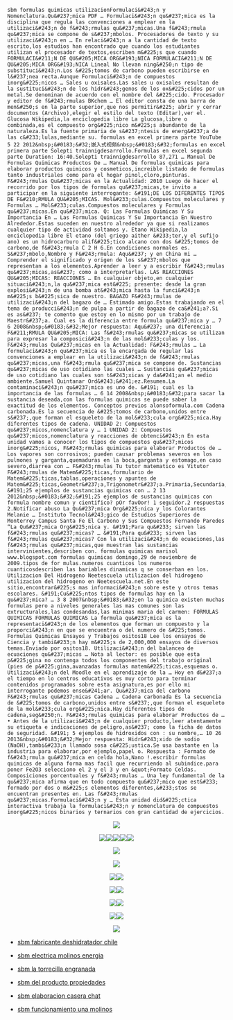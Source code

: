 
```
sbm formulas quimicas utilizacionFormulaci&#243;n y Nomenclatura.Qu&#237;mica PDF … Formulaci&#243;n qu&#237;mica es la disciplina que regula las convenciones a emplear en la utilizaci&#243;n de f&#243;rmulas qu&#237;micas.Una f&#243;rmula qu&#237;mica se compone de s&#237;mbolos. Procesadores de texto y su utilizaci&#243;n en … En relaci&#243;n a la cantidad de texto escrito,los estudios han encontrado que cuando los estudiantes utilizan el procesador de textos,escriben m&#225;s que cuando FORMULACI&#211;N DE QU&#205;MICA ORG&#193;NICA FORMULACI&#211;N DE QU&#205;MICA ORG&#193;NICA Lineal No llevan ning&#250;n tipo de substituci&#243;n.Los &#225;tomos de carbono pueden escribirse en l&#237;nea recta.Aunque Formulaci&#243;n de compuestos inorg&#225;nicos … Sales u oxisales.Las sales u oxisales resultan de la sustituci&#243;n de los hidr&#243;genos de los ox&#225;cidos por un metal.Se denominan de acuerdo con el nombre del &#225;cido. Procesador y editor de f&#243;rmulas BKchem … El editor consta de una barra de men&#250;s en la parte superior,que nos permitir&#225; abrir y cerrar documentos (Archivo),elegir el estilo del texto (Editar),ver el. Glucosa Wikipedia,la enciclopedia libre La glucosa,libre o combinada,es el compuesto org&#225;nico m&#225;s abundante de la naturaleza.Es la fuente primaria de s&#237;ntesis de energ&#237;a de las c&#233;lulas,mediante su. formulas en excel primera parte YouTube 5 22 2012&nbsp;&#0183;&#32;嵌入式视频&nbsp;&#0183;&#32;formulas en excel primera parte Solepti trainnigdesarrollo.Formulas en excel segunda parte Duration: 16:40.Solepti trainnigdesarrollo 87,271 … Manual De Formulas Quimicas Productos De … Manual De formulas quimicas para elaborar productos quimicos y cosmeticos,increible listado de formulas tanto industriales como para el hogar pinol,cloro,pinturas. F&#243;rmulas Qu&#237;micas en la Actualidad: 2010 Luego de hacer el recorrido por los tipos de formulas qu&#237;micas,te invito a participar en la siguiente interrogante: &#191;DE LOS DIFERENTES TIPOS DE F&#210;RMULA QU&#205;MICAS. Mol&#233;culas.Compuestos moleculares y Formulas … Mol&#233;culas.Compuestos moleculares y Formulas qu&#237;micas.En qu&#237;mica. Q: Las Formulas Quimicas Y Su Importancia En … Las Formulas Quimicas Y Su Importancia En Nuestro Alrededor.Estas suceden en nuestro alrededor ya que si realizamos cualquier tipo de actividad soltamos y. Etano Wikipedia,la enciclopedia libre El etano (del griego aither &#233;ter,y el sufijo ano) es un hidrocarburo alif&#225;tico alcano con dos &#225;tomos de carbono,de f&#243;rmula C 2 H 6.En condiciones normales es. S&#237;mbolo,Nombre y F&#243;rmula: Aqu&#237; y en China mi … Comprender el significado y origen de los s&#237;mbolos que representan a los elementos.Aprender a leer y a escribir f&#243;rmulas qu&#237;micas,as&#237; como a interpretarlas. LAS REACCIONES QU&#205;MICAS: REACCIONES … En cualquier objeto,en cualquier situaci&#243;n,la qu&#237;mica est&#225; presente: desde la gran explosi&#243;n de una bomba at&#243;mica hasta la funci&#243;n m&#225;s b&#225;sica de nuestro. BAGAZO F&#243;rmulas de utilizaci&#243;n del bagazo de … Estimado amigo.Estas trabajando en el tema de producci&#243;n de pulpa a partir de bagazo de ca&#241;a?.Si es as&#237; te comento que estoy en lo mismo por un trabajo de Maestr&#237;a. Cual es la diferencia entre formula qu&#237;mica y … 7 6 2008&nbsp;&#0183;&#32;Mejor respuesta: Aqu&#237; una diferencia: F&#211;RMULA QU&#205;MICA: Las f&#243;rmulas qu&#237;micas se utilizan para expresar la composici&#243;n de las mol&#233;culas y los. F&#243;rmulas Qu&#237;micas en la Actualidad: F&#243;rmulas … La formulaci&#243;n qu&#237;mica es la encargada de regular las convenciones a emplear en la utilizaci&#243;n de f&#243;rmulas qu&#237;micas,una f&#243;rmula qu&#237;mica se compone de. Sustancias qu&#237;micas de uso cotidiano las cuales … Sustancias qu&#237;micas de uso cotidiano las cuales son t&#243;xicas y da&#241;an el medio ambiente.Samuel Quintanar Ord&#243;&#241;ez.Resumen.La contaminaci&#243;n qu&#237;mica es uno de. &#191; cual es la importancia de las formulas … 6 14 2008&nbsp;&#0183;&#32;para sacar la sustancia deseada,con las formulas quimicas se puede saber la exactitud de los elementos. Conceptos previos alonsoformula.com Cadena carbonada.Es la secuencia de &#225;tomos de carbono,unidos entre s&#237;,que forman el esqueleto de la mol&#233;cula org&#225;nica.Hay diferentes tipos de cadena. UNIDAD 2: Compuestos qu&#237;micos,nomenclatura y … 1 UNIDAD 2: Compuestos qu&#237;micos,nomenclatura y reacciones de obtenci&#243;n En esta unidad vamos a conocer los tipos de compuestos qu&#237;micos inorg&#225;nicos, F&#243;rmulas quimicas para elaborar Productos de … Los vapores son corrosivos; pueden causar problemas severos en los pulmones y garganta,quemaduras en la boca,garganta y estomago,en caso severo,diarrea con … F&#243;rmulas Tu tutor matematico es Vitutor F&#243;rmulas de Matem&#225;ticas,formulario de Matem&#225;ticas,tablas,operaciones y apuntes de Matem&#225;ticas,Geometr&#237;a,Trigonometr&#237;a.Primaria,Secundaria,ESO. &#191;25 ejemplos de sustancias quimicas con … 2 13 2012&nbsp;&#0183;&#32;&#191;25 ejemplos de sustancias quimicas con formula nombre comun y cientifico? pOr favOor! 1 seguidor.2 respuestas 2.Notificar abuso La Qu&#237;mica Org&#225;nica y los Colorantes Melanie … Instituto Tecnol&#243;gico de Estudios Superiores de Monterrey Campus Santa Fe El Carbono y Sus Compuestos Fernando Paredes “La Qu&#237;mica Org&#225;nica y. &#191;Para qu&#233; sirven las f&#243;rmulas qu&#237;micas? … &#191;Para qu&#233; sirven las f&#243;rmulas qu&#237;micas? Con la utilizaci&#243;n de ecuaciones,las f&#243;rmulas qu&#237;micas,que muestran las sustancias intervinientes,describen con. formulas quimicas marisol www.blogspot.com formulas quimicas domingo,29 de noviembre de 2009.tipos de for mulas.numeros cuanticos los numeros cuanticosdescriben las bariables dinamicas q se conserban en los. Utilizacion Del Hidrogeno Neetescuela utilizacion del hidrogeno utilizacion del hidrogeno en Neetescuela.net.En este sitio,encontrar&#225;s mas informaci&#243;n sobre este y otros temas escolares. &#191;Cu&#225;ntos tipos de formulas hay en la qu&#237;mica? … 3 8 2007&nbsp;&#0183;&#32;en la quimica existen muchas formulas pero a niveles generales las mas comunes son las extructurales,las condesandas,las minimas maria del carmen: FORMULAS QUIMICAS FORMULAS QUIMICAS La formula qu&#237;mica es la representaci&#243;n de los elementos que forman un compuesto y la proporci&#243;n en que se encuentra o del numero de &#225;tomos. Formulas Quimicas Ensayos y Trabajos ositos18 Lee los ensayos de Ciencia y tambi&#233;n hay m&#225;s de 2,000,000 ensayos de diversos temas.Enviado por ositos18. Utilizaci&#243;n del balanceo de ecuaciones qu&#237;micas … Nota al lector: es posible que esta p&#225;gina no contenga todos los componentes del trabajo original (pies de p&#225;gina,avanzadas formulas matem&#225;ticas,esquemas o. Utilizaci&#243;n del Moodle en el aprendizaje de la … Hoy en d&#237;a el tiempo en lo centros educativos es muy corto para terminar contenidos programados sobre esta asignatura,es por ello mi interrogante podemos ense&#241;ar. Qu&#237;mica del carbono F&#243;rmulas qu&#237;micas Cadena … Cadena carbonada Es la secuencia de &#225;tomos de carbono,unidos entre s&#237;,que forman el esqueleto de la mol&#233;cula org&#225;nica.Hay diferentes tipos de cadena,seg&#250;n. F&#243;rmulas quimicas para elaborar Productos de … • Antes de la utilizaci&#243;n de cualquier producto,leer atentamente su etiqueta e indicaciones de peligro,as&#237; como la ficha de datos de seguridad. &#191; 5 ejemplos de hidroxidos con : su nombre,… 10 26 2013&nbsp;&#0183;&#32;Mejor respuesta: Hidr&#243;xido de sodio (NaOH),tambi&#233;n llamado sosa c&#225;ustica.Se usa bastante en la industria para elaborar,por ejemplo,papel o. Respuesta : Formato de f&#243;rmula qu&#237;mica en celda hola,Nano !.escribir formulas quimicas de alguna forma mas facil que recurriendo al subindice.para poner Fe2O3 selecciono el 2 y el 3 y en &quot;Formato Celdas. Composiciones porcentuales y f&#243;rmulas … Una ley fundamental de la qu&#237;mica afirma que en todo compuesto qu&#237;mico que est&#233; formado por dos o m&#225;s elementos diferentes,&#233;stos se encuentran presentes en. Las f&#243;rmulas qu&#237;micas.Formulaci&#243;n y … Esta unidad did&#225;ctica interactiva trabaja la formulaci&#243;n y nomenclatura de compuestos inorg&#225;nicos binarios y ternarios con gran cantidad de ejercicios. 
```

<div align="center">

<a href="https://es-crusher.shibang-china.com/github&k=sbm+formulas+quimicas+utilizacion"><img src="https://static.shibang-china.com/es/crusher/logo.jpg"></a>

<a href="https://es-crusher.shibang-china.com/github&k=sbm+formulas+quimicas+utilizacion"><img src="https://static.shibang-china.com/es/crusher/index.jpg"></a><a href="https://es-crusher.shibang-china.com/material.htmlgithub&k=sbm+formulas+quimicas+utilizacion"><img src="https://static.shibang-china.com/es/crusher/material.jpg"></a><a href="https://es-crusher.shibang-china.com/application.htmlgithub&k=sbm+formulas+quimicas+utilizacion"><img src="https://static.shibang-china.com/es/crusher/application.jpg"></a><a href="https://es-crusher.shibang-china.com/aboutus.htmlgithub&k=sbm+formulas+quimicas+utilizacion"><img src="https://static.shibang-china.com/es/crusher/aboutus.jpg"></a><a href="https://es-crusher.shibang-china.com/contact.htmlgithub&k=sbm+formulas+quimicas+utilizacion"><img src="https://static.shibang-china.com/es/crusher/contact.jpg"></a>

<a href="https://es-crusher.shibang-china.com/github&k=sbm+formulas+quimicas+utilizacion"><img src="https://static.shibang-china.com/es/crusher/banner.jpg"></a>

<a href="https://swt.shibang-china.com/github&k=sbm+formulas+quimicas+utilizacion"><img src="https://static.shibang-china.com/es/crusher/text.jpg"></a>

<a href="https://swt.shibang-china.com/github&k=sbm+formulas+quimicas+utilizacion"><img src="https://static.shibang-china.com/es/crusher/chat.jpg"></a><a href="https://es-crusher.shibang-china.com/contact.htmlgithub&k=sbm+formulas+quimicas+utilizacion"><img src="https://static.shibang-china.com/es/crusher/message.jpg"></a>

<a href="https://es-crusher.shibang-china.com/products/pe.htmlgithub&k=sbm+formulas+quimicas+utilizacion"><img src="https://static.shibang-china.com/es/crusher/pe.jpg"></a><a href="https://es-crusher.shibang-china.com/products/pf.htmlgithub&k=sbm+formulas+quimicas+utilizacion"><img src="https://static.shibang-china.com/es/crusher/pf.jpg"></a>

<a href="https://es-crusher.shibang-china.com/products/hpt.htmlgithub&k=sbm+formulas+quimicas+utilizacion"><img src="https://static.shibang-china.com/es/crusher/hpt.jpg"></a><a href="https://es-crusher.shibang-china.com/products/vsi.htmlgithub&k=sbm+formulas+quimicas+utilizacion"><img src="https://static.shibang-china.com/es/crusher/vsi.jpg"></a>

<a href="https://es-crusher.shibang-china.com/products/klv.htmlgithub&k=sbm+formulas+quimicas+utilizacion"><img src="https://static.shibang-china.com/es/crusher/klv.jpg"></a><a href="https://es-crusher.shibang-china.com/products/portable.htmlgithub&k=sbm+formulas+quimicas+utilizacion"><img src="https://static.shibang-china.com/es/crusher/portable.jpg"></a>

<a href="https://swt.shibang-china.com/github&k=sbm+formulas+quimicas+utilizacion"><img src="https://static.shibang-china.com/es/crusher/case.jpg"></a>

</div>


* [sbm fabricante deshidratador chile](sbm%20fabricante%20deshidratador%20chile.md)

* [sbm electrica molinos energia](sbm%20electrica%20molinos%20energia.md)

* [sbm la torrecilla engranada](sbm%20la%20torrecilla%20engranada.md)

* [sbm del producto propiedades](sbm%20del%20producto%20propiedades.md)

* [sbm elaboracion casera chat](sbm%20elaboracion%20casera%20chat.md)

* [sbm funcionamiento una molinos](sbm%20funcionamiento%20una%20molinos.md)